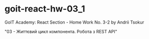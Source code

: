 # goit-react-hw-03_1

GoIT Academy: React Section - Home Work No. 3-2 by Andrii Tsokur

"03 - Життєвий цикл компонента. Робота з REST API"
